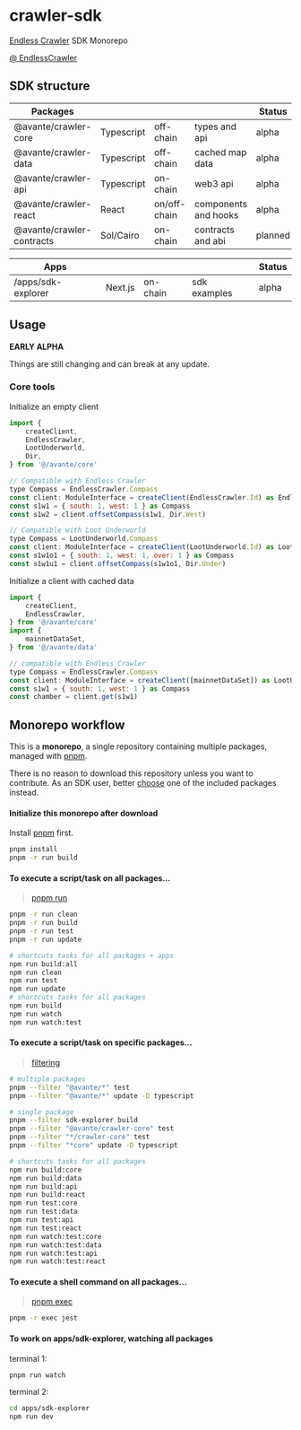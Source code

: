 # crawler-sdk

[Endless Crawler](https://endlesscrawler.io/) SDK Monorepo

[@ EndlessCrawler](https://twitter.com/EndlessCrawler)

## SDK structure

| Packages                  |            |                  |                      | Status  |
|---------------------------|------------|------------------|----------------------|---------|
| @avante/crawler-core      | Typescript | off-chain        | types and api        | alpha   |
| @avante/crawler-data      | Typescript | off-chain        | cached map data      | alpha   |
| @avante/crawler-api       | Typescript | on-chain         | web3 api             | alpha   |
| @avante/crawler-react     | React      | on/off-chain     | components and hooks | alpha   |
| @avante/crawler-contracts | Sol/Cairo  | on-chain         | contracts and abi    | planned |

| Apps                      |            |                  |                      | Status  |
|---------------------------|------------|------------------|----------------------|---------|
| /apps/sdk-explorer        | Next.js    | on-chain         | sdk examples         | alpha   |


## Usage

**EARLY ALPHA**

Things are still changing and can break at any update.


### Core tools

Initialize an empty client

```js
import {
	createClient,
	EndlessCrawler,
	LootUnderworld,
	Dir,
} from '@/avante/core'

// Compatible with Endless Crawler
type Compass = EndlessCrawler.Compass
const client: ModuleInterface = createClient(EndlessCrawler.Id) as EndlessCrawler.Module
const s1w1 = { south: 1, west: 1 } as Compass
const s1w2 = client.offsetCompass(s1w1, Dir.West)

// Compatible with Loot Underworld
type Compass = LootUnderworld.Compass
const client: ModuleInterface = createClient(LootUnderworld.Id) as LootUnderworld.Module
const s1w1o1 = { south: 1, west: 1, over: 1 } as Compass
const s1w1u1 = client.offsetCompass(s1w1o1, Dir.Under)
```

Initialize a client with cached data

```js
import {
	createClient,
	EndlessCrawler,
} from '@/avante/core'
import {
	mainnetDataSet,
} from '@/avante/data'

// compatible with Endless Crawler
type Compass = EndlessCrawler.Compass
const client: ModuleInterface = createClient([mainnetDataSet]) as LootUnderworld.Module
const s1w1 = { south: 1, west: 1 } as Compass
const chamber = client.get(s1w1)
```


## Monorepo workflow

This is a **monorepo**, a single repository containing multiple packages, managed with [pnpm](https://pnpm.io/workspaces).

There is no reason to download this repository unless you want to contribute. As an SDK user, better [choose](#which-package-should-i-get) one of the included packages instead.


#### Initialize this monorepo after download

Install [pnpm](https://pnpm.io/installation) first.

```sh
pnpm install
pnpm -r run build
```


#### To execute a script/task on all packages...

> [pnpm run](https://pnpm.io/cli/run)

```sh
pnpm -r run clean
pnpm -r run build
pnpm -r run test
pnpm -r run update

# shortcuts tasks for all packages + apps
npm run build:all
npm run clean
npm run test
npm run update
# shortcuts tasks for all packages
npm run build
npm run watch
npm run watch:test
```

#### To execute a script/task on specific packages...

> [filtering](https://pnpm.io/filtering)

```sh
# multiple packages
pnpm --filter "@avante/*" test
pnpm --filter "@avante/*" update -D typescript

# single package
pnpm --filter sdk-explorer build
pnpm --filter "@avante/crawler-core" test
pnpm --filter "*/crawler-core" test
pnpm --filter "*core" update -D typescript

# shortcuts tasks for all packages
npm run build:core
npm run build:data
npm run build:api
npm run build:react
npm run test:core
npm run test:data
npm run test:api
npm run test:react
npm run watch:test:core
npm run watch:test:data
npm run watch:test:api
npm run watch:test:react
```

#### To execute a shell command on all packages...

> [pnpm exec](https://pnpm.io/cli/exec)

```sh
pnpm -r exec jest
```

#### To work on apps/sdk-explorer, watching all packages

terminal 1:

```sh
pnpm run watch
```

terminal 2:

```sh
cd apps/sdk-explorer
npm run dev
```



